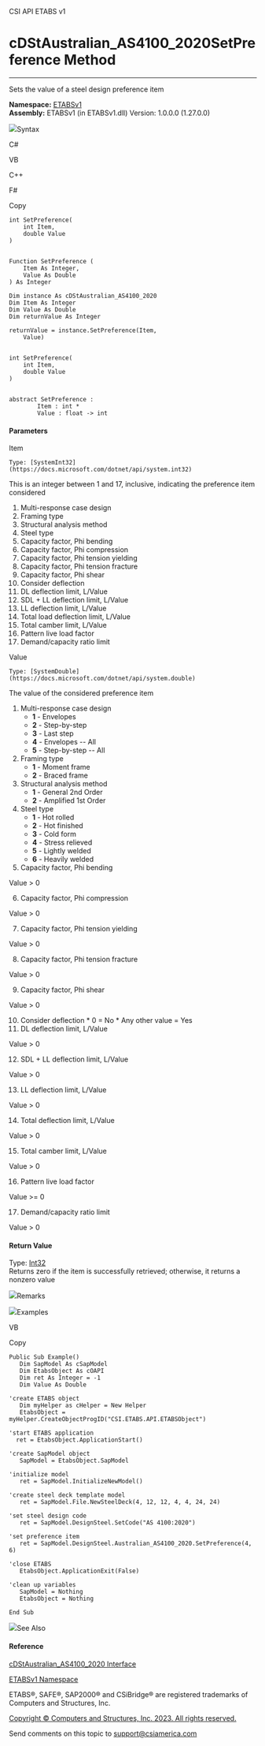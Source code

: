 ﻿

CSI API ETABS v1

# cDStAustralian_AS4100_2020SetPreference Method  
  
---  
  
Sets the value of a steel design preference item

**Namespace:** [ETABSv1](2780f1b8-2033-5289-2298-1cdb2a7508d9.htm)  
**Assembly:** ETABSv1 (in ETABSv1.dll) Version: 1.0.0.0 (1.27.0.0)

![](../icons/SectionExpanded.png)Syntax

C#

VB

C++

F#

Copy

    
    
    int SetPreference(
    	int Item,
    	double Value
    )
    
    
    Function SetPreference ( 
    	Item As Integer,
    	Value As Double
    ) As Integer
    
    Dim instance As cDStAustralian_AS4100_2020
    Dim Item As Integer
    Dim Value As Double
    Dim returnValue As Integer
    
    returnValue = instance.SetPreference(Item, 
    	Value)
    
    
    int SetPreference(
    	int Item, 
    	double Value
    )
    
    
    abstract SetPreference : 
            Item : int * 
            Value : float -> int 
    

#### Parameters

Item

    Type: [SystemInt32](https://docs.microsoft.com/dotnet/api/system.int32)  
This is an integer between 1 and 17, inclusive, indicating the preference item
considered

  1. Multi-response case design
  2. Framing type
  3. Structural analysis method
  4. Steel type
  5. Capacity factor, Phi bending
  6. Capacity factor, Phi compression
  7. Capacity factor, Phi tension yielding
  8. Capacity factor, Phi tension fracture
  9. Capacity factor, Phi shear
  10. Consider deflection
  11. DL deflection limit, L/Value
  12. SDL + LL deflection limit, L/Value
  13. LL deflection limit, L/Value
  14. Total load deflection limit, L/Value
  15. Total camber limit, L/Value
  16. Pattern live load factor
  17. Demand/capacity ratio limit

Value

    Type: [SystemDouble](https://docs.microsoft.com/dotnet/api/system.double)  
The value of the considered preference item

  1. Multi-response case design 
     * **1** \- Envelopes
     * **2** \- Step-by-step
     * **3** \- Last step
     * **4** \- Envelopes -- All
     * **5** \- Step-by-step -- All
  2. Framing type 
     * **1** \- Moment frame
     * **2** \- Braced frame
  3. Structural analysis method 
     * **1** \- General 2nd Order
     * **2** \- Amplified 1st Order
  4. Steel type 
     * **1** \- Hot rolled
     * **2** \- Hot finished
     * **3** \- Cold form
     * **4** \- Stress relieved
     * **5** \- Lightly welded
     * **6** \- Heavily welded
  5. Capacity factor, Phi bending 

Value > 0

  6. Capacity factor, Phi compression 

Value > 0

  7. Capacity factor, Phi tension yielding 

Value > 0

  8. Capacity factor, Phi tension fracture 

Value > 0

  9. Capacity factor, Phi shear 

Value > 0

  10. Consider deflection 
     * 0 = No
     * Any other value = Yes 
  11. DL deflection limit, L/Value 

Value > 0

  12. SDL + LL deflection limit, L/Value 

Value > 0

  13. LL deflection limit, L/Value 

Value > 0

  14. Total deflection limit, L/Value 

Value > 0

  15. Total camber limit, L/Value 

Value > 0

  16. Pattern live load factor 

Value >= 0

  17. Demand/capacity ratio limit 

Value > 0

#### Return Value

Type: [Int32](https://docs.microsoft.com/dotnet/api/system.int32)  
Returns zero if the item is successfully retrieved; otherwise, it returns a
nonzero value

![](../icons/SectionExpanded.png)Remarks

![](../icons/SectionExpanded.png)Examples

VB

Copy

    
    
    Public Sub Example()
       Dim SapModel As cSapModel
       Dim EtabsObject As cOAPI
       Dim ret As Integer = -1
       Dim Value As Double
    
    'create ETABS object
       Dim myHelper as cHelper = New Helper
       EtabsObject = myHelper.CreateObjectProgID("CSI.ETABS.API.ETABSObject")
    
    'start ETABS application
      ret = EtabsObject.ApplicationStart()
    
    'create SapModel object
       SapModel = EtabsObject.SapModel
    
    'initialize model
       ret = SapModel.InitializeNewModel()
    
    'create steel deck template model
       ret = SapModel.File.NewSteelDeck(4, 12, 12, 4, 4, 24, 24)
    
    'set steel design code
       ret = SapModel.DesignSteel.SetCode("AS 4100:2020")
    
    'set preference item
       ret = SapModel.DesignSteel.Australian_AS4100_2020.SetPreference(4, 6)
    
    'close ETABS
       EtabsObject.ApplicationExit(False)
    
    'clean up variables
       SapModel = Nothing
       EtabsObject = Nothing
    
    End Sub

![](../icons/SectionExpanded.png)See Also

#### Reference

[cDStAustralian_AS4100_2020
Interface](0c973b59-70d0-a571-cb4f-781867a9a7eb.htm)

[ETABSv1 Namespace](2780f1b8-2033-5289-2298-1cdb2a7508d9.htm)

ETABS®, SAFE®, SAP2000® and CSiBridge® are registered trademarks of Computers
and Structures, Inc.  

[Copyright © Computers and Structures, Inc. 2023. All rights
reserved.](http://www.csiamerica.com)

Send comments on this topic to
[support@csiamerica.com](mailto:support%40csiamerica.com?Subject=CSI%20API%20ETABS%20v1)

